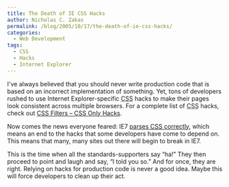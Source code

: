 ```yaml
---
title: The Death of IE CSS Hacks
author: Nicholas C. Zakas
permalink: /blog/2005/10/17/the-death-of-ie-css-hacks/
categories:
  - Web Development
tags:
  - CSS
  - Hacks
  - Internet Explorer
---
```

I've always believed that you should never write production code that is based on an incorrect implementation of something. Yet, tons of developers rushed to use Internet Explorer-specific <acronym title="Cascading Style Sheets">CSS</acronym> hacks to make their pages look consistent across multiple browsers. For a complete list of <acronym title="Cascading Style Sheets">CSS</acronym> hacks, check out <a title="CSS Filters - CSS Only Hacks" rel="external" href="http://www.dithered.com/css_filters/css_only/index.php">CSS Filters &#8211; CSS Only Hacks</a>.

Now comes the news everyone feared: IE7 <a title="Call to action: The demise of CSS hacks and broken pages" rel="external" href="http://blogs.msdn.com/ie/archive/2005/10/12/480242.aspx">parses <acronym title="Cascading Style Sheets">CSS</acronym> correctly</a>, which means an end to the hacks that some developers have come to depend on. This means that many, many sites out there will begin to break in IE7.

This is the time when all the standards-supporters say &#8220;ha!&#8221; They then proceed to point and laugh and say, &#8220;I told you so.&#8221; And for once, they are right. Relying on hacks for production code is never a good idea. Maybe this will force developers to clean up their act.
